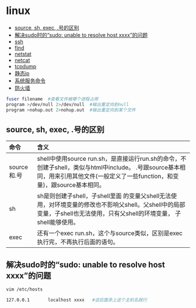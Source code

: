 # linux

- [source, sh, exec, .号的区别](#source-sh-exec-号的区别)
- [解决sudo时的“sudo: unable to resolve host xxxx”的问题](#解决sudo时的sudo-unable-to-resolve-host-xxxx的问题)
- [ssh](ssh.md)
- [find](cmd/find.md)
- [netstat](cmd/netstat.md)
- [netcat](cmd/netcat.md)
- [tcpdump](tcpdump/readme.md)
- [静态ip](static.network.md)
- [系统服务命令](service.md)
- [防火墙](firewall.md)

```bash
fuser filename  #查看文件被哪个进程占用
program >/dev/null 2>/dev/null  #输出重定向到null
program >nohup.out 2>nohup.out  #输出重定向到某个文件
```

## source, sh, exec, .号的区别

命令 | 含义
:--- | :---
source和.号 | shell中使用source run.sh，是直接运行run.sh的命令，不创建子shell，类似与html中include。  .号跟source基本相同，用来引用其他文件(一般定义了一些function，和变量)，跟source基本相同。
sh | sh是则创建子shell，子shell里面 的变量父shell无法使用，对环境变量的修改也不影响父shell。父shell中的局部变量，子shell也无法使用，只有父shell的环境变量， 子shell能够使用。
exec | 还有一个exec run.sh，这个与source类似，区别是exec执行完，不再执行后面的语句。

## 解决sudo时的“sudo: unable to resolve host xxxx”的问题

```bash
vim /etc/hosts

127.0.0.1       localhost xxxx   #这后面添上这个主机名就行
```
